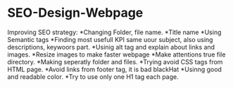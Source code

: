 # SEO-Design-Webpage
Improving SEO strategy:
*Changing Folder, file name.
*Title name
*Using Semantic tags
*Finding most usefull KPI same uour subject, also using descriptions, keywoors part.
*Usinig alt tag and explain about links and images.
*Resize images to make faster webpage
*Make attentions true file directory.
*Making seperatly folder and files. 
*Trying avoid CSS tags from HTML page.
*Avoid links from footer tag, it is bad blackHat
*Usinng good and readable color.
*Try to use only one H1 tag each page.

